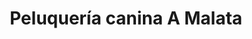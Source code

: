---
title: "Peluquería canina A Malata"
url: /ferrol/peluqueria-canina-a-malata/
shop: peluquería canina
---